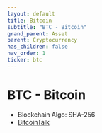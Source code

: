 ```yaml
---
layout: default
title: Bitcoin
subtitle: "BTC - Bitcoin"
grand_parent: Asset
parent: Cryptocurrency
has_children: false
nav_order: 1
ticker: btc
---
```


# BTC - Bitcoin

- Blockchain Algo: SHA-256
- [BitcoinTalk](https://bitcointalk.org/index.php?topic=5.msg28#msg28)
